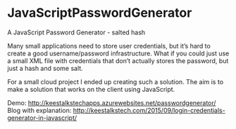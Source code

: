 # JavaScriptPasswordGenerator
A JavaScript Password Generator - salted hash

Many small applications need to store user credentials, but it’s hard to create a good username/password infrastructure. What if you could just use a small XML file with credentials that don’t actually stores the password, but just a hash and some salt.

For a small cloud project I ended up creating such a solution. The aim is to make a solution that works on the client using JavaScript.

Demo: http://keestalkstechapps.azurewebsites.net/passwordgenerator/ <br/>
Blog with explanation: http://keestalkstech.com/2015/09/login-credentials-generator-in-javascript/
